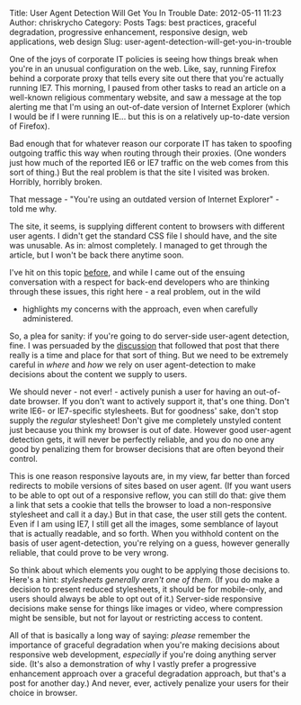 Title: User Agent Detection Will Get You In Trouble
Date: 2012-05-11 11:23
Author: chriskrycho
Category: Posts
Tags: best practices, graceful degradation, progressive enhancement, responsive design, web applications, web design
Slug: user-agent-detection-will-get-you-in-trouble

One of the joys of corporate IT policies is seeing how things break when
you're in an unusual configuration on the web. Like, say, running
Firefox behind a corporate proxy that tells every site out there that
you're actually running IE7. This morning, I paused from other tasks to
read an article on a well-known religious commentary website, and saw a
message at the top alerting me that I'm using an out-of-date version of
Internet Explorer (which I would be if I were running IE... but this is
on a relatively up-to-date version of Firefox).

Bad enough that for whatever reason our corporate IT has taken to
spoofing outgoing traffic this way when routing through their proxies.
(One wonders just how much of the reported IE6 or IE7 traffic on the web
comes from this sort of thing.) But the real problem is that the site I
visited was broken. Horribly, horribly broken.

That message - "You're using an outdated version of Internet Explorer" -
told me why. <!--more-->

The site, it seems, is supplying different content to browsers with
different user agents. I didn't get the standard CSS file I should have,
and the site was unusable. As in: almost completely. I managed to get
through the article, but I won't be back there anytime soon.

I've hit on this topic [before][], and while I came out of the ensuing
conversation with a respect for back-end developers who are thinking
through these issues, this right here - a real problem, out in the wild
- highlights my concerns with the approach, even when carefully
administered.

So, a plea for sanity: if you're going to do server-side user-agent
detection, fine. I was persuaded by the [discussion][] that followed
that post that there really is a time and place for that sort of thing.
But we need to be extremely careful in *where* and *how* we rely on user
agent-detection to make decisions about the content we supply to users.

We should never - not ever! - actively punish a user for having an
out-of-date browser. If you don't want to actively support it, that's
one thing. Don't write IE6- or IE7-specific stylesheets. But for
goodness' sake, don't stop supply the *regular* stylesheet! Don't give
me completely unstyled content just because you think my browser is out
of date. However good user-agent detection gets, it will never be
perfectly reliable, and you do no one any good by penalizing them for
browser decisions that are often beyond their control.

This is one reason responsive layouts are, in my view, far better than
forced redirects to mobile versions of sites based on user agent. (If
you want users to be able to opt out of a responsive reflow, you can
still do that: give them a link that sets a cookie that tells the
browser to load a non-responsive stylesheet and call it a day.) But in
that case, the user still gets the content. Even if I am using IE7, I
still get all the images, some semblance of layout that is actually
readable, and so forth. When you withhold content on the basis of user
agent-detection, you're relying on a guess, however generally reliable,
that could prove to be very wrong.

So think about which elements you ought to be applying those decisions
to. Here's a hint: *stylesheets generally aren't one of them*. (If you
do make a decision to present reduced stylesheets, it should be for
mobile-only, and users should always be able to opt out of it.)
Server-side responsive decisions make sense for things like images or
video, where compression might be sensible, but not for layout or
restricting access to content.

All of that is basically a long way of saying: *please* remember the
importance of graceful degradation when you're making decisions about
responsive web development, *especially* if you're doing anything server
side. (It's also a demonstration of why I vastly prefer a progressive
enhancement approach over a graceful degradation approach, but that's a
post for another day.) And never, ever, actively penalize your users for
their choice in browser.

  [before]: http://www.chriskrycho.com/web/posts/responsive-design-server-side-feature-detection-and-a-big-mess/
    "Responsive Design, Server-Side Feature Detection, and a Big Mess"
  [discussion]: http://www.chriskrycho.com/web/posts/responsive-design-server-side-feature-detection-and-a-big-mess/#comments
    "comment thread"
